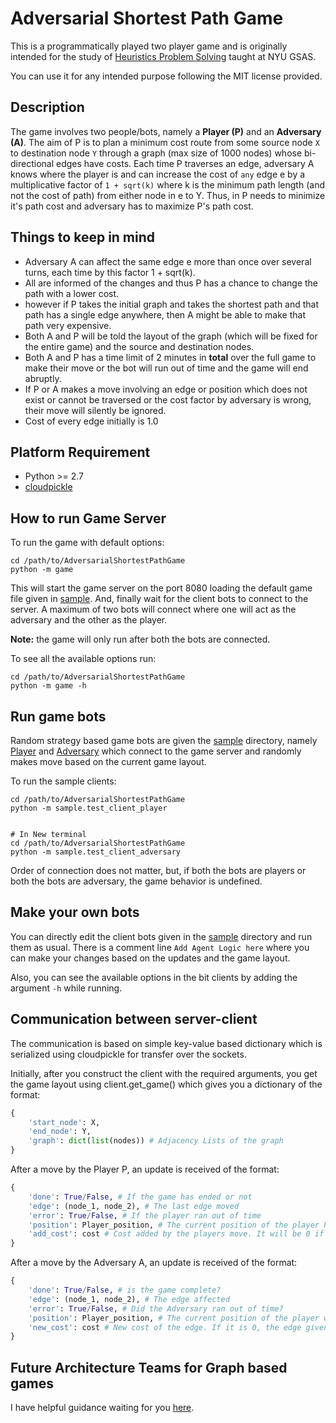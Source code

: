 # Adversarial Shortest Path Game

This is a programmatically played two player game and is 
originally intended for the study of 
[Heuristics Problem Solving](http://cs.nyu.edu/courses/fall17/CSCI-GA.2965-001/)
taught at NYU GSAS.

You can use it for any intended purpose following the 
MIT license provided.

## Description

The game involves two people/bots, namely a **Player (P)** and 
an **Adversary (A)**. The aim of P is to plan a minimum cost 
route from some source node `X` to destination node `Y` through a 
graph (max size of 1000 nodes) whose bi-directional edges have 
costs. Each time P traverses an edge, adversary A knows 
where the player is and can increase the cost of 
`any` edge e by a multiplicative factor of ``1 + sqrt(k)`` 
where k is the minimum path length (and not the cost of path) 
from either node in e to Y. Thus, in P needs to minimize it's
path cost and adversary has to maximize P's path cost.

## Things to keep in mind
- Adversary A can affect the same edge e more than once 
over several turns, each time by this factor 1 + sqrt(k). 
- All are informed of the changes and thus P has a 
chance to change the path with a lower cost.
- however if P takes the initial graph and takes the 
shortest path and that path has a single edge anywhere, 
then A might be able to make that path very expensive.
- Both A and P will be told the layout of the graph 
(which will be fixed for the entire game) 
and the source and destination nodes.
- Both A and P has a time limit of 2 minutes in **total** 
over the full game to make their move or the 
bot will run out of time and the game will end abruptly.
- If P or A makes a move involving an edge or position which
does not exist or cannot be traversed or the cost factor by 
adversary is wrong, their move will silently be ignored.
- Cost of every edge initially is 1.0

## Platform Requirement
- Python >= 2.7
- [cloudpickle](https://github.com/cloudpipe/cloudpickle)

## How to run Game Server
To run the game with default options:
```commandline
cd /path/to/AdversarialShortestPathGame
python -m game
```
This will start the game server on the port 8080 loading
the default game file given in [sample](sample/advshort.txt).
And, finally wait for the client bots to connect to the 
server. A maximum of two bots will connect where one will
act as the adversary and the other as the player.

**Note:** the game will only run after both the bots are
connected.

To see all the available options run:
```commandline
cd /path/to/AdversarialShortestPathGame
python -m game -h
```

## Run game bots
Random strategy based game bots are given the [sample](sample)
directory, namely [Player](sample/test_client_player.py) and
[Adversary](sample/test_client_adversarial.py) which connect
to the game server and randomly makes move based on the 
current game layout.

To run the sample clients:
```commandline
cd /path/to/AdversarialShortestPathGame
python -m sample.test_client_player


# In New terminal
cd /path/to/AdversarialShortestPathGame
python -m sample.test_client_adversary
```
Order of connection does not matter, but, if both the bots are 
players or both the bots are adversary, the game behavior is 
undefined.

## Make your own bots
You can directly edit the client bots given in the 
[sample](sample) directory and run them as usual. There
is a comment line `Add Agent Logic here` where you can make 
your changes based on the updates and the game layout.

Also, you can see the available options in the bit clients
by adding the argument `-h` while running.

## Communication between server-client
The communication is based on simple key-value based 
dictionary which is serialized using cloudpickle for 
transfer over the sockets.

Initially, after you construct the client with the required
arguments, you get the game layout using client.get_game()
which gives you a dictionary of the format:
```python
{
    'start_node': X,
    'end_node': Y,
    'graph': dict(list(nodes)) # Adjacency Lists of the graph
}
```

After a move by the Player P, an update is received of the
format:
```python
{
    'done': True/False, # If the game has ended or not
    'edge': (node_1, node_2), # The last edge moved
    'error': True/False, # If the player ran out of time
    'position': Player_position, # The current position of the player P
    'add_cost': cost # Cost added by the players move. It will be 0 if the player didn't move any edge
}
```

After a move by the Adversary A, an update is received of the
format:
```python
{
    'done': True/False, # is the game complete?
    'edge': (node_1, node_2), # The edge affected
    'error': True/False, # Did the Adversary ran out of time?
    'position': Player_position, # The current position of the player which is obviously unchanged from the last update
    'new_cost': cost # New cost of the edge. If it is 0, the edge given doesn't exist or the cost factor given didn't confer to 1 + sqrt(k) rule
}
```

## Future Architecture Teams for Graph based games
I have helpful guidance waiting for you [here](GraphBasedGamesArchitecture.md).